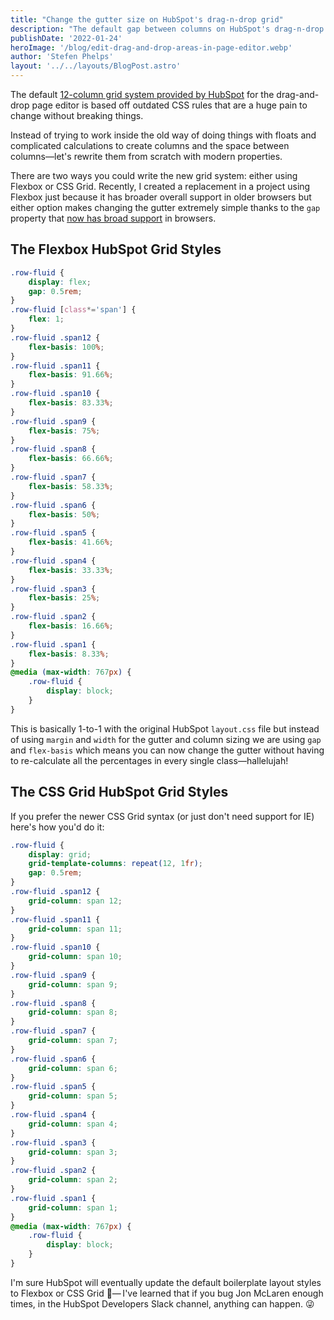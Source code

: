 ```yaml
---
title: "Change the gutter size on HubSpot's drag-n-drop grid"
description: "The default gap between columns on HubSpot's drag-n-drop pages can be difficult to change. Not anymore..."
publishDate: '2022-01-24'
heroImage: '/blog/edit-drag-and-drop-areas-in-page-editor.webp'
author: 'Stefen Phelps'
layout: '../../layouts/BlogPost.astro'
---
```


The default [12-column grid system provided by HubSpot](https://github.com/HubSpot/cms-theme-boilerplate/blob/main/src/css/objects/_layout.css) for the drag-and-drop page editor is based off outdated CSS rules that are a huge pain to change without breaking things.

Instead of trying to work inside the old way of doing things with floats and complicated calculations to create columns and the space between columns—let's rewrite them from scratch with modern properties.

There are two ways you could write the new grid system: either using Flexbox or CSS Grid. Recently, I created a replacement in a project using Flexbox just because it has broader overall support in older browsers but either option makes changing the gutter extremely simple thanks to the `gap` property that [now has broad support](https://caniuse.com/?search=gap) in browsers.

## The Flexbox HubSpot Grid Styles

```css
.row-fluid {
	display: flex;
	gap: 0.5rem;
}
.row-fluid [class*='span'] {
	flex: 1;
}
.row-fluid .span12 {
	flex-basis: 100%;
}
.row-fluid .span11 {
	flex-basis: 91.66%;
}
.row-fluid .span10 {
	flex-basis: 83.33%;
}
.row-fluid .span9 {
	flex-basis: 75%;
}
.row-fluid .span8 {
	flex-basis: 66.66%;
}
.row-fluid .span7 {
	flex-basis: 58.33%;
}
.row-fluid .span6 {
	flex-basis: 50%;
}
.row-fluid .span5 {
	flex-basis: 41.66%;
}
.row-fluid .span4 {
	flex-basis: 33.33%;
}
.row-fluid .span3 {
	flex-basis: 25%;
}
.row-fluid .span2 {
	flex-basis: 16.66%;
}
.row-fluid .span1 {
	flex-basis: 8.33%;
}
@media (max-width: 767px) {
	.row-fluid {
		display: block;
	}
}
```

This is basically 1-to-1 with the original HubSpot `layout.css` file but instead of using `margin` and `width` for the gutter and column sizing we are using `gap` and `flex-basis` which means you can now change the gutter without having to re-calculate all the percentages in every single class—hallelujah!

## The CSS Grid HubSpot Grid Styles

If you prefer the newer CSS Grid syntax (or just don't need support for IE) here's how you'd do it:

```css
.row-fluid {
	display: grid;
	grid-template-columns: repeat(12, 1fr);
	gap: 0.5rem;
}
.row-fluid .span12 {
	grid-column: span 12;
}
.row-fluid .span11 {
	grid-column: span 11;
}
.row-fluid .span10 {
	grid-column: span 10;
}
.row-fluid .span9 {
	grid-column: span 9;
}
.row-fluid .span8 {
	grid-column: span 8;
}
.row-fluid .span7 {
	grid-column: span 7;
}
.row-fluid .span6 {
	grid-column: span 6;
}
.row-fluid .span5 {
	grid-column: span 5;
}
.row-fluid .span4 {
	grid-column: span 4;
}
.row-fluid .span3 {
	grid-column: span 3;
}
.row-fluid .span2 {
	grid-column: span 2;
}
.row-fluid .span1 {
	grid-column: span 1;
}
@media (max-width: 767px) {
	.row-fluid {
		display: block;
	}
}
```

I'm sure HubSpot will eventually update the default boilerplate layout styles to Flexbox or CSS Grid 🤞—&thinsp;I've learned that if you bug Jon McLaren enough times, in the HubSpot Developers Slack channel, anything can happen. 😜
